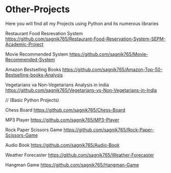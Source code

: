 # Other-Projects
Here you will find all my Projects using Python and its numerous libraries

Restaurant Food Resrevation System    https://github.com/sagnik765/Restaurant-Food-Reservation-System-SEPM-Academic-Project

Movie Recommended System       https://github.com/sagnik765/Movie-Recommended-System

Amazon Bestselling Books   https://github.com/sagnik765/Amazon-Top-50-Bestselling-books-Analysis

Vegetarians va Non-Vegetarians Analysis in India   https://github.com/sagnik765/Vegetarians-vs-Non-Vegetarians-in-India

//
(Basic Python Projects)

Chess Board    https://github.com/sagnik765/Chess-Board

MP3 Player   https://github.com/sagnik765/MP3-Player

Rock Paper Scissors Game    https://github.com/sagnik765/Rock-Paper-Scissors-Game

Audio Book   https://github.com/sagnik765/Audio-Book

Weather Forecaster   https://github.com/sagnik765/Weather-Forecaster

Hangman Game   https://github.com/sagnik765/Hangman-Game

